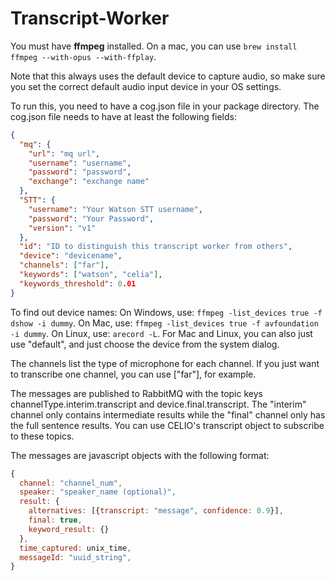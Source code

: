 # Transcript-Worker

You must have **ffmpeg** installed.
On a mac, you can use `brew install ffmpeg --with-opus --with-ffplay`.

Note that this always uses the default device to capture audio,
so make sure you set the correct default audio input device in your OS settings.

To run this, you need to have a cog.json file in your package directory.
The cog.json file needs to have at least the following fields:
```json
{
  "mq": {
    "url": "mq url",
    "username": "username",
    "password": "password",
    "exchange": "exchange name"
  },
  "STT": {
    "username": "Your Watson STT username",
    "password": "Your Password",
    "version": "v1"
  },
  "id": "ID to distinguish this transcript worker from others", 
  "device": "devicename",
  "channels": ["far"],
  "keywords": ["watson", "celia"],
  "keywords_threshold": 0.01
}
```
To find out device names:
On Windows, use: `ffmpeg -list_devices true -f dshow -i dummy`.
On Mac, use: `ffmpeg -list_devices true -f avfoundation -i dummy`.
On Linux, use: `arecord -L`.
For Mac and Linux, you can also just use "default", and just choose the device from the system dialog.

The channels list the type of microphone for each channel.
If you just want to transcribe one channel, you can use ["far"], for example.

The messages are published to RabbitMQ with the topic keys channelType.interim.transcript and device.final.transcript.
The "interim" channel only contains intermediate results while the "final" channel only has the full sentence results.
You can use CELIO's transcript object to subscribe to these topics.

The messages are javascript objects with the following format:
```javascript
{
  channel: "channel_num",
  speaker: "speaker_name (optional)",
  result: {
    alternatives: [{transcript: "message", confidence: 0.9}],
    final: true,
    keyword_result: {}
  },
  time_captured: unix_time,
  messageId: "uuid_string",
}
```